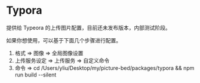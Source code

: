 # Typora

提供给 Typeora 的上传图片配置，目前还未发布版本，内部测试阶段。

如果你想使用，可以基于下面几个步骤进行配置。

1. 格式 => 图像 => 全局图像设置
2. 上传服务设定 => 上传服务 => 自定义命令
3. 命令 => cd /Users/yliu/Desktop/my/picture-bed/packages/typora && npm run build --silent

